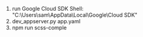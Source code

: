 
1) run Google Cloud SDK Shell: "C:\Users\sam\AppData\Local\Google\Cloud SDK"
2) dev_appserver.py app.yaml
3) npm run scss-comple



